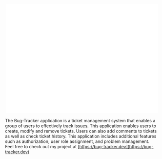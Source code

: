 <p align="center">
    <img src="src/Pages/Login/bugTrackerWhite.png" width="500">
</p>

The Bug-Tracker application is a ticket management system that enables a group of users to effectively track issues. This application enables users to create, modify and remove tickets. Users can also add comments to tickets as well as check ticket history. This application includes additional features such as authorization, user role assignment, and problem management. Feel free to check out my project at [https://bug-tracker.dev](https://bug-tracker.dev)
